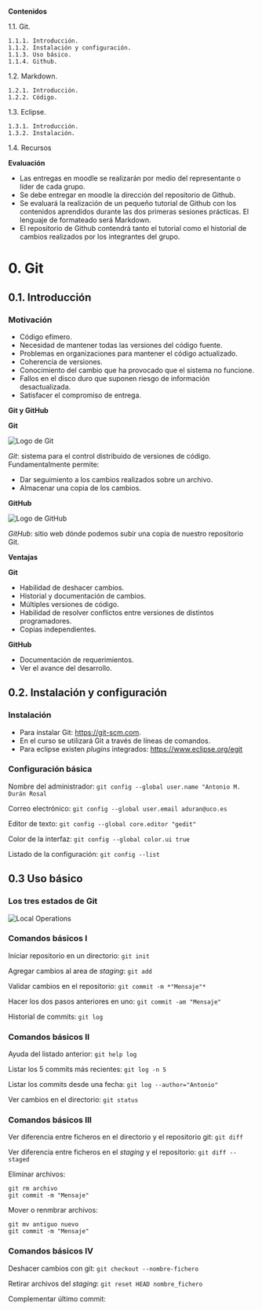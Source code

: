 **Contenidos**

1.1. Git.

	1.1.1. Introducción.
	1.1.2. Instalación y configuración.
	1.1.3. Uso básico.
	1.1.4. Github.

1.2. Markdown.

	1.2.1. Introducción.
	1.2.2. Código.

1.3. Eclipse.

	1.3.1. Introducción.
	1.3.2. Instalación.

1.4. Recursos

**Evaluación**

* Las entregas en moodle se realizarán por medio del representante o líder de cada grupo.
* Se debe entregar en moodle la dirección del repositorio de Github.
* Se evaluará la realización de un pequeño tutorial de Github con los contenidos aprendidos durante las dos primeras sesiones prácticas. El lenguaje de formateado será Markdown.
* El repositorio de Github contendrá tanto el tutorial como el historial de cambios realizados por los integrantes del grupo.

# **0. Git**

## **0.1. Introducción**

### **Motivación**

* Código efímero.
* Necesidad de mantener todas las versiones del código fuente.
* Problemas en organizaciones para mantener el código actualizado.
* Coherencia de versiones.
* Conocimiento del cambio que ha provocado que el sistema no funcione.
* Fallos en el disco duro que suponen riesgo de información desactualizada.
* Satisfacer el compromiso de entrega.

**Git y GitHub**

**Git**

![Logo de Git](https://upload.wikimedia.org/wikipedia/commons/thumb/e/e0/Git-logo.svg/512px-Git-logo.svg.png)

*Git*: sistema para el control distribuido de versiones de código. Fundamentalmente permite:

* Dar seguimiento a los cambios realizados sobre un archivo.
* Almacenar una copia de los cambios.

**GitHub**

![Logo de GitHub](https://i1.wp.com/geeksroom.com/wp-content/uploads/2014/05/github-gde.png?w=580&ssl=1)

*GitHub*: sitio web dónde podemos subir una copia de nuestro repositorio Git.

**Ventajas**

**Git**

* Habilidad de deshacer cambios.
* Historial y documentación de cambios.
* Múltiples versiones de código.
* Habilidad de resolver conflictos entre versiones de distintos programadores.
* Copias independientes.

**GitHub**

* Documentación de requerimientos.
* Ver el avance del desarrollo.


## **0.2. Instalación y configuración**

### **Instalación**

* Para instalar Git: https://git-scm.com.
* En el curso se utilizará Git a través de líneas de comandos.
* Para eclipse existen *plugins* integrados: https://www.eclipse.org/egit
### **Configuración básica**
Nombre del administrador:
`git config --global user.name "Antonio M. Durán Rosal`

Correo electrónico:
`git config --global user.email aduran@uco.es`

Editor de texto:
`git config --global core.editor "gedit"`

Color de la interfaz:
`git config --global color.ui true`

Listado de la configuración:
`git config --list`

## **0.3 Uso básico**

### **Los tres estados de Git**

![Local Operations](https://image.slidesharecdn.com/git-intro-091215075529-phpapp01/95/git-and-github-13-728.jpg?cb=1260938801)

### **Comandos básicos I**

Iniciar repositorio en un directorio:
`git init`

Agregar cambios al area de *staging*:
`git add`

Validar cambios en el repositorio:
`git commit -m *"Mensaje"*`

Hacer los dos pasos anteriores en uno:
`git commit -am "Mensaje"`

Historial de commits:
`git log`


### **Comandos básicos II**

Ayuda del listado anterior:
`git help log`

Listar los 5 commits más recientes:
`git log -n 5`

Listar los commits desde una fecha:
`git log --author="Antonio"`

Ver cambios en el directorio:
`git status`


### **Comandos básicos III**

Ver diferencia entre ficheros en el directorio y el repositorio git:
`git diff`

Ver diferencia entre ficheros en el *staging* y el repositorio:
`git diff --staged`

Eliminar archivos:
~~~
git rm archivo
git commit -m "Mensaje"
~~~

Mover o renmbrar archivos:
~~~
git mv antiguo nuevo
git commit -m "Mensaje"
~~~


### **Comandos básicos IV**

Deshacer cambios con git:
`git checkout --nombre-fichero`

Retirar archivos del *staging*:
`git reset HEAD nombre_fichero`

Complementar último commit:
